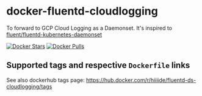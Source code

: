 # docker-fluentd-cloudlogging

To forward to GCP Cloud Logging as a Daemonset. It's inspired to [fluent/fluentd-kubernetes-daemonset](https://github.com/fluent/fluentd-kubernetes-daemonset)

[![Docker Stars](https://img.shields.io/docker/stars/hiiiide/fluentd-ds-cloudlogging.svg)](https://hub.docker.com/r/hiiiide/fluentd-ds-cloudlogging)
[![Docker Pulls](https://img.shields.io/docker/pulls/hiiiide/fluentd-ds-cloudlogging.svg)](https://hub.docker.com/r/hiiiide/fluentd-ds-cloudlogging)



## Supported tags and respective `Dockerfile` links

See also dockerhub tags page: https://hub.docker.com/r/hiiiide/fluentd-ds-cloudlogging/tags

